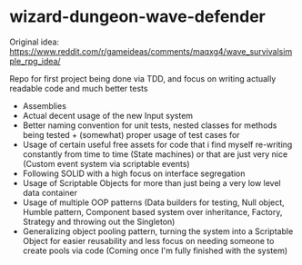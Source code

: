 # wizard-dungeon-wave-defender
Original idea: https://www.reddit.com/r/gameideas/comments/maqxg4/wave_survivalsimple_rpg_idea/

Repo for first project being done via TDD, and focus on writing actually readable code and much better tests
- Assemblies
- Actual decent usage of the new Input system
- Better naming convention for unit tests, nested classes for methods being tested + (somewhat) proper usage of test cases for
- Usage of certain useful free assets for code that i find myself re-writing constantly from time to time (State machines) or that are just very nice (Custom event system via scriptable events)
- Following SOLID with a high focus on interface segregation
- Usage of Scriptable Objects for more than just being a very low level data container
- Usage of multiple OOP patterns (Data builders for testing, Null object, Humble pattern, Component based system over inheritance, Factory, Strategy and throwing out the Singleton)
- Generalizing object pooling pattern, turning the system into a Scriptable Object for easier reusability and less focus on needing someone to create pools via code (Coming once I'm fully finished with the system)
